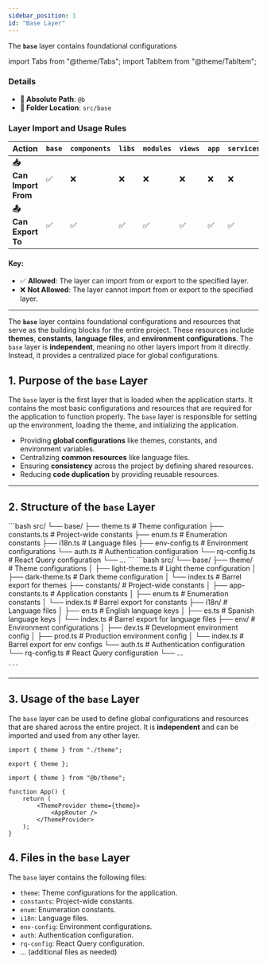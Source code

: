 ```yaml
---
sidebar_position: 1
id: "Base Layer"
---
```


The **`base`** layer contains foundational configurations

import Tabs from "@theme/Tabs";
import TabItem from "@theme/TabItem";

<div style={{
 border: '2px solid var(--border-color)',
  borderRadius: '8px',
  padding: '16px',
  backgroundColor: 'var(--background-color)',
  margin: '16px 0',
  boxShadow: '0 2px 4px rgba(0, 0, 0, 0.1)',
  color: 'var(--text-color)'
}}>

### Details
  - **📁 Absolute Path**: `@b`
  - **📁 Folder Location**: `src/base`
</div>

### Layer Import and Usage Rules

| **Action**            | **`base`** | **`components`** | **`libs`** | **`modules`** | **`views`** | **`app`** | **`services`** |
| --------------------- | ---------- | ---------------- | ---------- | ------------- | ----------- | --------- | -------------- |
| **📥 Can Import From** | ✅          | ❌                | ❌          | ❌             | ❌           | ❌         | ❌              |
| **📤 Can Export To**   | ✅          | ✅                | ✅          | ✅             | ✅           | ✅         | ✅              |


#### Key:
- ✅ **Allowed**: The layer can import from or export to the specified layer.
- ❌ **Not Allowed**: The layer cannot import from or export to the specified layer.

---

The **`base`** layer contains foundational configurations and resources that serve as the building blocks for the entire project. These resources include **themes**, **constants**, **language files**, and **environment configurations**. The `base` layer is **independent**, meaning no other layers import from it directly. Instead, it provides a centralized place for global configurations.


## 1. Purpose of the `base` Layer

The `base` layer is the first layer that is loaded when the application starts. It contains the most basic configurations and resources that are required for the application to function properly. The `base` layer is responsible for setting up the environment, loading the theme, and initializing the application.

- Providing **global configurations** like themes, constants, and environment variables.
- Centralizing **common resources** like language files.
- Ensuring **consistency** across the project by defining shared resources.
- Reducing **code duplication** by providing reusable resources.

---

## 2. Structure of the `base` Layer

<Tabs>
  <TabItem value="small" label="Small Project" default>
    ```bash
        src/
        └── base/
            ├── theme.ts           # Theme configuration
            ├── constants.ts       # Project-wide constants
            ├── enum.ts            # Enumeration constants
            ├── i18n.ts            # Language files
            ├── env-config.ts             # Environment configurations
            └── auth.ts            # Authentication configuration
            └── rq-config.ts       # React Query configuration
            └── ...
    ```
  </TabItem>

  <TabItem value="large" label="Large Project">
    ```bash
        src/
        └── base/
            ├── theme/                # Theme configurations
            │   ├── light-theme.ts    # Light theme configuration
            │   ├── dark-theme.ts     # Dark theme configuration
            │   └── index.ts          # Barrel export for themes
            ├── constants/            # Project-wide constants
            │   ├── app-constants.ts  # Application constants
            │   ├── enum.ts           # Enumeration constants
            │   └── index.ts          # Barrel export for constants
            ├── i18n/                 # Language files
            │   ├── en.ts             # English language keys
            │   ├── es.ts             # Spanish language keys
            │   └── index.ts          # Barrel export for language files
            ├── env/                  # Environment configurations
            │   ├── dev.ts            # Development environment config
            │   ├── prod.ts           # Production environment config
            │   └── index.ts          # Barrel export for env configs
            └── auth.ts               # Authentication configuration
            └── rq-config.ts          # React Query configuration
            └── ...

    ```
  </TabItem>

</Tabs>

---

## 3. Usage of the `base` Layer

The `base` layer can be used to define global configurations and resources that are shared across the entire project. It is **independent** and can be imported and used from any other layer.

```tsx title="src/base/theme.ts"
import { theme } from "./theme";

export { theme };
```

```tsx title="src/app/index.tsx"
import { theme } from "@b/theme";

function App() {
    return (
        <ThemeProvider theme={theme}>
            <AppRouter />
        </ThemeProvider>
    );
}
```

## 4. Files in the `base` Layer

The `base` layer contains the following files:

- `theme`: Theme configurations for the application.
- `constants`: Project-wide constants.
- `enum`: Enumeration constants.
- `i18n`: Language files.
- `env-config`: Environment configurations.
- `auth`: Authentication configuration.
- `rq-config`: React Query configuration.
- ... (additional files as needed)